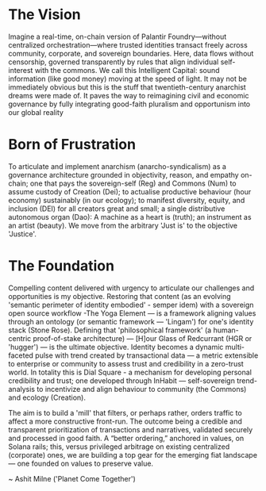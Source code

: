 # The Vision #
Imagine a real-time, on-chain version of Palantir Foundry—without centralized orchestration—where trusted identities transact freely across community, corporate, and sovereign boundaries. Here, data flows without censorship, governed transparently by rules that align individual self-interest with the commons. We call this Intelligent Capital: sound information (like good money) moving at the speed of light. It may not be immediately obvious but this is the stuff that twentieth-century anarchist dreams were made of. It paves the way to reimagining civil and economic governance by fully integrating good-faith pluralism and opportunism into our global reality

# Born of Frustration #

To articulate and implement anarchism (anarcho-syndicalism) as a governance architecture grounded in objectivity, reason, and empathy on-chain; one that pays the sovereign-self (Reg) and Commons (Num) to assume custody of Creation (Dei); to actualise productive behaviour (hour economy) sustainably (in our ecology); to manifest diversity, equity, and inclusion (DEI) for all creators great and small; a single distributive autonomous organ (Dao): A machine as a heart is (truth); an instrument as an artist (beauty). We move from the arbitrary 'Just is' to the objective 'Justice'.

#  The Foundation #

Compelling content delivered with urgency to articulate our challenges and opportunities is my objective. Restoring that content (as an evolving 'semantic perimeter of identity embodied' - semper idem) with a sovereign open source workflow -The Yoga Element — is a framework aligning values through an ontology (or semantic framework — 'Lingam') for one's identity stack (Stone Rose). Defining that 'philosophical framework' (a human-centric proof-of-stake architecture) — [H]our Glass of Redcurrant (HGR or 'hugger') — is the ultimate objective. Identity becomes a dynamic multi-faceted pulse with trend created by transactional data — a metric extensible to enterprise or community to assess trust and credibility in a zero-trust world. In totality this is Dial Square - a mechanism for developing personal credibility and trust; one developed through InHabit — self-sovereign trend-analysis to incentivize and align behaviour to community (the Commons) and ecology (Creation).

The aim is to build a 'mill' that filters,  or perhaps rather, orders traffic to affect a more constructive front-run. The outcome being a credible and transparent prioritization of transactions and narratives, validated securely and processed in good faith. A “better ordering,” anchored in values, on Solana rails; this, versus privileged arbitrage on existing centralized (corporate) ones, we are building a top gear for the emerging fiat landscape — one founded on values to preserve value.

~ Ashit Milne ('Planet Come Together')
